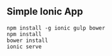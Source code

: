 ## Simple Ionic App

```
npm install -g ionic gulp bower
npm install
bower install
ionic serve
```
 
